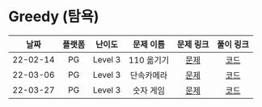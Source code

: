 # Greedy (탐욕)

|   날짜   | 플랫폼 |  난이도  |  문제 이름  |                   문제 링크                   |                                   풀이 링크                                   |
| :------: | :----: | :------: | :---------: | :-------------------------------------------: | :---------------------------------------------------------------------------: |
| 22-02-14 |   PG   | Level 3  | 110 옮기기 | [문제](https://programmers.co.kr/learn/courses/30/lessons/77886) | [코드](https://github.com/LeeMir/Algorithm/blob/main/Greedy/PG-77886.js)  |
| 22-03-06 |   PG   | Level 3  | 단속카메라 | [문제](https://programmers.co.kr/learn/courses/30/lessons/42884) | [코드](https://github.com/LeeMir/Algorithm/blob/main/Greedy/PG-42884.js)  |
| 22-03-27 |   PG   | Level 3  | 숫자 게임 | [문제](https://programmers.co.kr/learn/courses/30/lessons/12987) | [코드](https://github.com/LeeMir/Algorithm/blob/main/Greedy/PG-12987.js)  |
